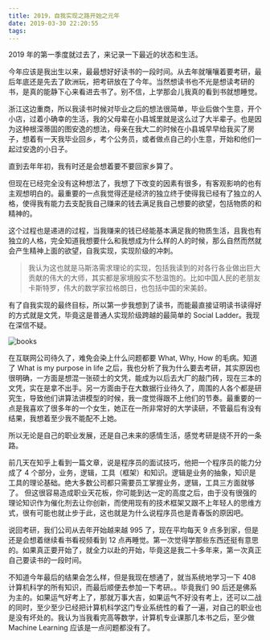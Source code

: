 ```yaml
---
title: 2019，自我实现之路开始之元年
date: 2019-03-30 22:20:55
tags:
---
```


2019 年的第一季度就过去了，来记录一下最近的状态和生活。

今年应该是我出生以来，最最想好好读书的一段时间。从去年就嚷嚷着要考研，最后年底还是先去了欧洲玩，把考研放在了今年。当然想读书也不光是想读考研的书，是真的能静下心来看进去书了。别不信，上学那会儿我真的看到书就想睡觉。

浙江这边重商，所以我读书时候对毕业之后的想法很简单，毕业后做个生意，开个小店，过着小确幸的生活，我的父母辈在小县城里就是这么过了大半辈子。也是因为这种根深蒂固的图安逸的想法，母亲在我大二的时候在小县城早早给我买了房子，想着有一天我毕业回乡，考个公务员，或者做点自己的小生意，开始和他们一起过安逸的小日子。

<!--more-->

直到去年年初，我有时还是会想着要不要回家乡算了。

但现在已经完全没有这种想法了，我想了下改变的因素有很多，有客观影响的也有主观想明白的。最重要的一点我觉得还是经济的独立终于使得我已经有了独立的人格，使得我有能力去支配我自己赚来的钱去满足我自己想要的欲望，包括物质的和精神的。

这个过程也是递进的过程，当我赚来的钱已经能基本满足我的物质生活，且我也有独立的人格，完全知道我想要什么和我想成为什么样的人的时候，那么自然而然就会产生精神上面的欲望，自我实现，实现阶级的冲刺。

> 我认为这也就是马斯洛需求理论的实现，包括我读到的对各行各业做出巨大贡献的伟大的大师，其实都是家境殷实不愁温饱的。比如中国人民的老朋友卡斯特罗，伟大的数学家拉格朗日，也包括中国的宋美龄。

有了自我实现的最终目标，所以第一步我想到了读书，而能最直接证明读书读得好的方式就是文凭，毕竟这是普通人实现阶级跨越的最简单的 Social Ladder。我现在深信不疑。

![books](https://timeline229-image.oss-cn-hangzhou.aliyuncs.com/journal-20190330/books-2.jpg)

在互联网公司待久了，难免会染上什么问题都要 What, Why, How 的毛病。知道了 What is my purpose in life 之后，我也分析了我为什么要去考研，其实原因也很明确，一方面是想混一张硕士的文凭，能成为以后去大厂的敲门砖，现在三本的文凭，实在是拿不出手。另一方面由于在大数据行业待久了，周围的人各个都是研究生，导致他们讲算法讲模型的时候，我一度觉得跟不上他们的节奏。最重要的一点是我喜欢了很多年的一个女生，她正在一所非常好的大学读研，不管最后有没有结果，我想着至少我不能配不上她。

所以无论是自己的职业发展，还是自己未来的感情生活，感觉考研是绕不开的一条路。

前几天在知乎上看到一篇文章，说是程序员的面试技巧，他把一个程序员的能力分成了 4 个部分，业务，逻辑，工具（框架）和知识。逻辑是业务的抽象，知识是工具的理论基础。绝大多数公司都只需要员工掌握业务，逻辑，工具三方面就够了。
但这很容易造成职业天花板，你可能到达一定的高度之后，由于没有很强的理论知识作为催化剂去让你创新，而使用现有的技术框架又跟不上年轻人的思维方式，很有可能也就止步于此，这也就是为什么说程序员也是青春饭的原因吧。

说回考研，我们公司从去年开始越来越 995 了，现在平均每天 9 点多到家，但是还是会想着继续看书看视频看到 12 点再睡觉。第一次觉得学那些东西还挺有意思的。如果真正要开始了，就全力以赴的开始，毕竟这是我二十多年来，第一次真正自己要读书的一段时间。

不知道今年最后的结果会怎么样，但是我现在想通了，就当系统地学习一下 408 计算机科学的所有知识，而最后顺便去参加一下考研。。毕竟我们 90 后还是佛系为主的。如果运气好考上了，那就万事大吉，如果运气不好没有考上，还可以二战的同时，至少至少已经把计算机科学这门专业系统性的看了一遍，对自己的职业也是没有坏处的。我认为当我看完高等数学，计算机专业课那几本书之后，至少做 Machine Learning 应该是一点问题都没有了。